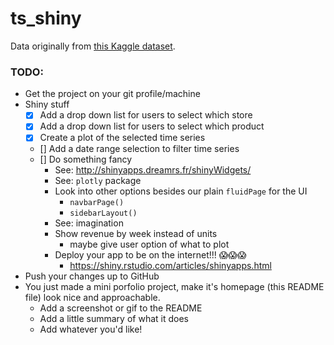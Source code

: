# ts_shiny

Data originally from [this Kaggle dataset](https://www.kaggle.com/pearlveera/weekly-sku-level-product-sales-transactions).

### TODO:

* Get the project on your git profile/machine
* Shiny stuff
  * [x] Add a drop down list for users to select which store
  * [x] Add a drop down list for users to select which product
  * [x] Create a plot of the selected time series
  * [] Add a date range selection to filter time series
  * [] Do something fancy
    * See: http://shinyapps.dreamrs.fr/shinyWidgets/
    * See: `plotly` package
    * Look into other options besides our plain `fluidPage` for the UI
      * `navbarPage()`
      * `sidebarLayout()`
    * See: imagination
    * Show revenue by week instead of units
      * maybe give user option of what to plot
    * Deploy your app to be on the internet!!! 😱😱😱
      * https://shiny.rstudio.com/articles/shinyapps.html
* Push your changes up to GitHub
* You just made a mini porfolio project, make it's homepage (this README file) look nice and approachable.
  * Add a screenshot or gif to the README
  * Add a little summary of what it does
  * Add whatever you'd like!
  
